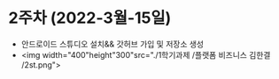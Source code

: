  # 2주차 (2022-3월-15일)
  - 안드로이드 스튜디오 설치&& 갓허브 가입 및 저장소 생성
   - <img width="400"height"300"src="./1학기과제 /플랫폼 비즈니스 김한결 /2st.png"></img>
